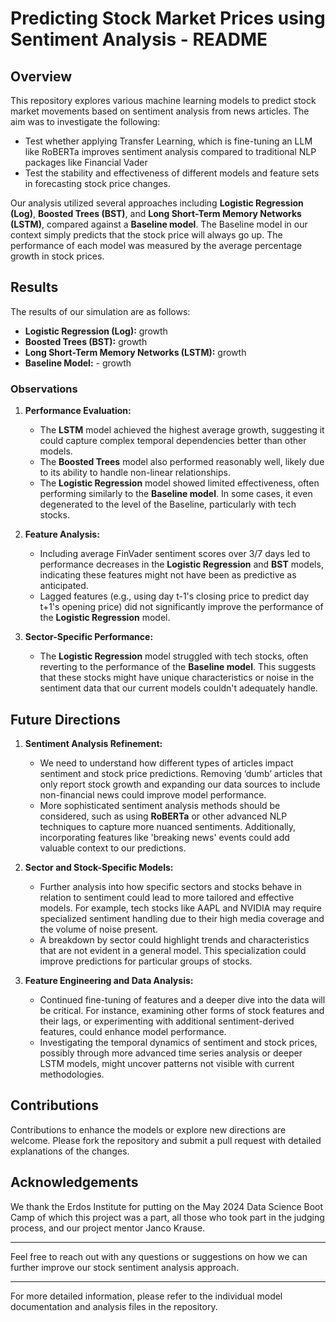 # Predicting Stock Market Prices using Sentiment Analysis - README

## Overview

This repository explores various machine learning models to predict stock market movements based on sentiment analysis from news articles. The aim was to investigate the following: 
- Test whether applying Transfer Learning, which is fine-tuning an LLM like RoBERTa improves sentiment analysis compared to traditional NLP packages like Financial Vader
- Test the stability and effectiveness of different models and feature sets in forecasting stock price changes. 

Our analysis utilized several approaches including **Logistic Regression (Log)**, **Boosted Trees (BST)**, and **Long Short-Term Memory Networks (LSTM)**, compared against a **Baseline model**. The Baseline model in our context simply predicts that the stock price will always go up. The performance of each model was measured by the average percentage growth in stock prices.

## Results

The results of our simulation are as follows:

- **Logistic Regression (Log):** growth
- **Boosted Trees (BST):** growth
- **Long Short-Term Memory Networks (LSTM):**  growth
- **Baseline Model:** - growth

### Observations

1. **Performance Evaluation:**
   - The **LSTM** model achieved the highest average growth, suggesting it could capture complex temporal dependencies better than other models.
   - The **Boosted Trees** model also performed reasonably well, likely due to its ability to handle non-linear relationships.
   - The **Logistic Regression** model showed limited effectiveness, often performing similarly to the **Baseline model**. In some cases, it even degenerated to the level of the Baseline, particularly with tech stocks.
   
2. **Feature Analysis:**
   - Including average FinVader sentiment scores over 3/7 days led to performance decreases in the **Logistic Regression** and **BST** models, indicating these features might not have been as predictive as anticipated.
   - Lagged features (e.g., using day t-1's closing price to predict day t+1's opening price) did not significantly improve the performance of the **Logistic Regression** model.
   
3. **Sector-Specific Performance:**
   - The **Logistic Regression** model struggled with tech stocks, often reverting to the performance of the **Baseline model**. This suggests that these stocks might have unique characteristics or noise in the sentiment data that our current models couldn't adequately handle.

## Future Directions

1. **Sentiment Analysis Refinement:**
   - We need to understand how different types of articles impact sentiment and stock price predictions. Removing ‘dumb’ articles that only report stock growth and expanding our data sources to include non-financial news could improve model performance.
   - More sophisticated sentiment analysis methods should be considered, such as using **RoBERTa** or other advanced NLP techniques to capture more nuanced sentiments. Additionally, incorporating features like 'breaking news' events could add valuable context to our predictions.

2. **Sector and Stock-Specific Models:**
   - Further analysis into how specific sectors and stocks behave in relation to sentiment could lead to more tailored and effective models. For example, tech stocks like AAPL and NVIDIA may require specialized sentiment handling due to their high media coverage and the volume of noise present.
   - A breakdown by sector could highlight trends and characteristics that are not evident in a general model. This specialization could improve predictions for particular groups of stocks.

3. **Feature Engineering and Data Analysis:**
   - Continued fine-tuning of features and a deeper dive into the data will be critical. For instance, examining other forms of stock features and their lags, or experimenting with additional sentiment-derived features, could enhance model performance.
   - Investigating the temporal dynamics of sentiment and stock prices, possibly through more advanced time series analysis or deeper LSTM models, might uncover patterns not visible with current methodologies.

## Contributions

Contributions to enhance the models or explore new directions are welcome. Please fork the repository and submit a pull request with detailed explanations of the changes.

## Acknowledgements

We thank the Erdos Institute for putting on the May 2024 Data Science Boot Camp of which this project was a part, all those who took part in the judging process, and our project mentor Janco Krause.

---

Feel free to reach out with any questions or suggestions on how we can further improve our stock sentiment analysis approach.

---

For more detailed information, please refer to the individual model documentation and analysis files in the repository.

